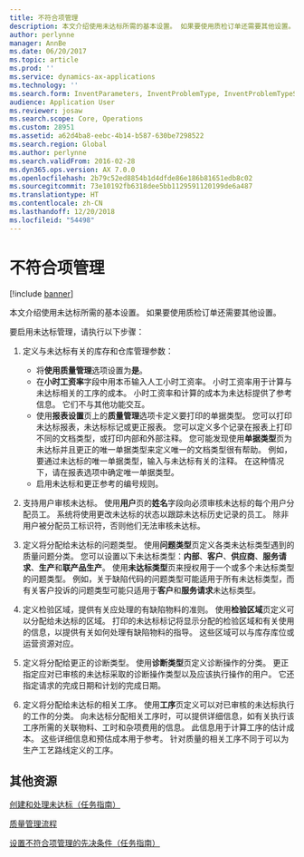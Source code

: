 ```yaml
---
title: 不符合项管理
description: 本文介绍使用未达标所需的基本设置。 如果要使用质检订单还需要其他设置。
author: perlynne
manager: AnnBe
ms.date: 06/20/2017
ms.topic: article
ms.prod: ''
ms.service: dynamics-ax-applications
ms.technology: ''
ms.search.form: InventParameters, InventProblemType, InventProblemTypeSetup, InventQuarantineZone, InventTestDiagnosticType, InventTestReportSetup, SysUserManagement
audience: Application User
ms.reviewer: josaw
ms.search.scope: Core, Operations
ms.custom: 28951
ms.assetid: a62d4ba8-eebc-4b14-b587-630be7298522
ms.search.region: Global
ms.author: perlynne
ms.search.validFrom: 2016-02-28
ms.dyn365.ops.version: AX 7.0.0
ms.openlocfilehash: 2b79c52ed8854b1d4dfde86e186b81651edb8c02
ms.sourcegitcommit: 73e10192fb6318dee5bb1129591120199de6a487
ms.translationtype: HT
ms.contentlocale: zh-CN
ms.lasthandoff: 12/20/2018
ms.locfileid: "54498"
---
```

# <a name="nonconformance-management"></a>不符合项管理

[!include [banner](../includes/banner.md)]

本文介绍使用未达标所需的基本设置。 如果要使用质检订单还需要其他设置。

要启用未达标管理，请执行以下步骤：

1.  定义与未达标有关的库存和仓库管理参数：
    -   将**使用质量管理**选项设置为**是**。
    -   在**小时工资率**字段中用本币输入人工小时工资率。 小时工资率用于计算与未达标相关的工序的成本。 小时工资率和计算的成本为未达标提供了参考信息。 它们不与其他功能交互。
    -   使用**报表设置**页上的**质量管理**选项卡定义要打印的单据类型。 您可以打印未达标报表，未达标标记或更正报表。 您可以定义多个记录在报表上打印不同的文档类型，或打印内部和外部注释。 您可能发现使用**单据类型**页为未达标并且更正的唯一单据类型来定义唯一的文档类型很有帮助。 例如，要通过未达标的唯一单据类型，输入与未达标有关的注释。 在这种情况下，请在报表选项中确定唯一单据类型。
    -   启用未达标和更正参考的编号规则。

2.  支持用户审核未达标。 使用**用户**页的**姓名**字段向必须审核未达标的每个用户分配员工。 系统将使用更改未达标的状态以跟踪未达标历史记录的员工。 除非用户被分配员工标识符，否则他们无法审核未达标。
3.  定义将分配给未达标的问题类型。 使用**问题类型**页定义各类未达标类型遇到的质量问题分类。 您可以设置以下未达标类型：**内部**、**客户**、**供应商**、**服务请求**、**生产**和**联产品生产**。 使用**未达标类型**页来授权用于一个或多个未达标类型的问题类型。 例如，关于缺陷代码的问题类型可能适用于所有未达标类型，而有关客户投诉的问题类型可能只适用于**客户**和**服务请求**未达标类型。
4.  定义检验区域，提供有关应处理的有缺陷物料的准则。 使用**检验区域**页定义可以分配给未达标的区域。 打印的未达标标记将显示分配的检验区域和有关使用的信息，以提供有关如何处理有缺陷物料的指导。 这些区域可以与库存库位或运营资源对应。
5.  定义将分配给更正的诊断类型。 使用**诊断类型**页定义诊断操作的分类。 更正指定应对已审核的未达标采取的诊断操作类型以及应该执行操作的用户。 它还指定请求的完成日期和计划的完成日期。
6.  定义将分配给未达标的相关工序。 使用**工序**页定义可以对已审核的未达标执行的工作的分类。 向未达标分配相关工序时，可以提供详细信息，如有关执行该工序所需的关联物料、工时和杂项费用的信息。 此信息用于计算工序的估计成本。 这些详细信息和预估成本用于参考。 针对质量的相关工序不同于可以为生产工艺路线定义的工序。


<a name="additional-resources"></a>其他资源
--------

[创建和处理未达标（任务指南）](tasks/create-process-non-conformance.md)

[质量管理流程](quality-management-processes.md)

[设置不符合项管理的先决条件（任务指南）](tasks/set-up-prerequisites-nonconformance-management.md)
